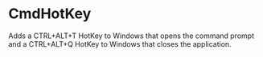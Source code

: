 CmdHotKey
=========

Adds a CTRL+ALT+T HotKey to Windows that opens the command prompt and a
CTRL+ALT+Q HotKey to Windows that closes the application.
